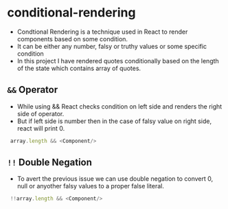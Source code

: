 # conditional-rendering

- Condtional Rendering is a technique used in React to render components based on some condition.
- It can be either any number, falsy or truthy values or some specific condition
- In this project I have rendered quotes conditionally based on the length of the state which contains array of quotes.

## `&&` Operator

- While using && React checks condition on left side and renders the right side of operator.
- But if left side is number then in the case of falsy value on right side, react will print 0.

```js
 array.length && <Component/>
```

## `!!` Double Negation

- To avert the previous issue we can use double negation to convert 0, null or anyother falsy values to a proper false literal.

```js
 !!array.length && <Component/>
```
